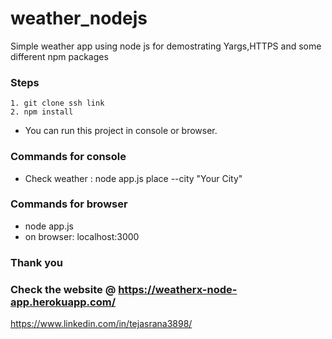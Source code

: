 # weather_nodejs

Simple weather app using node js for demostrating Yargs,HTTPS and some different npm packages


### Steps
    1. git clone ssh link
    2. npm install
 
  - You can run this project in console or browser.
   
### Commands for console 

- Check weather : node app.js place --city "Your City"

### Commands for browser
-   node app.js
-   on browser: localhost:3000


### Thank you

###  Check the website @ https://weatherx-node-app.herokuapp.com/

https://www.linkedin.com/in/tejasrana3898/
